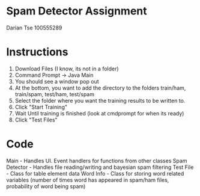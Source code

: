 # Spam Detector Assignment 

Darian Tse 100555289

# Instructions

1. Download Files (I know, its not in a folder)
2. Command Prompt -> Java Main
3. You should see a window pop out
4. At the bottom, you want to add the directory to the folders train/ham, train/spam, test/ham, test/spam
5. Select the folder where you want the training results to be written to. 
6. Click "Start Training" 
7. Wait Until training is finished (look at cmdprompt for when its ready)
8. Click "Test Files" 

# Code 

Main - Handles UI. Event handlers for functions from other classes
Spam Detector - Handles file reading/writing and bayesian spam filtering
Test File - Class for table element data
Word Info - Class for storing word related variables (number of times word has appeared in spam/ham files, probability of word being spam) 